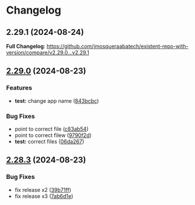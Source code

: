 # Changelog

## 2.29.1 (2024-08-24)

**Full Changelog**: https://github.com/jmosqueraabatech/existent-repo-with-version/compare/v2.29.0...v2.29.1

## [2.29.0](https://github.com/jmosqueraabatech/existent-repo-with-version/compare/v2.28.3...v2.29.0) (2024-08-23)


### Features

* **test:** change app name ([843bcbc](https://github.com/jmosqueraabatech/existent-repo-with-version/commit/843bcbc52406d9dc9fca5ae330973992cfc7dec6))


### Bug Fixes

* point to correct file ([c83ab54](https://github.com/jmosqueraabatech/existent-repo-with-version/commit/c83ab5479b26b022f6fdfbed2816e04e085e71b1))
* point to correct filew ([9790f2d](https://github.com/jmosqueraabatech/existent-repo-with-version/commit/9790f2d84b621daf0f4ebd78ed8792aded668dca))
* **test:** correct files ([06da267](https://github.com/jmosqueraabatech/existent-repo-with-version/commit/06da267c8dd45d7c479644e03e25e4c62d1994e9))

## [2.28.3](https://github.com/jmosqueraabatech/existent-repo-with-version/compare/2.28.2...v2.28.3) (2024-08-23)


### Bug Fixes

* fix release x2 ([39b71ff](https://github.com/jmosqueraabatech/existent-repo-with-version/commit/39b71ff810d2ff55736683f384818d7a35fea404))
* fix release x3 ([7ab6d1e](https://github.com/jmosqueraabatech/existent-repo-with-version/commit/7ab6d1e9d5b8c24e3513a72fd1f3c769899dfe80))
